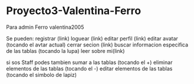 # Proyecto3-Valentina-Ferro

Para admin
Ferro
valentina2005

Se pueden:
 registrar (link)
 loguear (link)
 editar perfil (link)
 editar avatar (tocando el avtar actual)
 cerrar secion (link)
 buscar informacion especifica de las tablas (tocando la lupa)
 leer sobre mi(link)

si sos Staff podes tambien
 sumar a las tablas (tocando el +)
 eliminar elementos de las tablas (tocando el -)
 editar elementos de las tablas (tocando el simbolo de lapiz)
